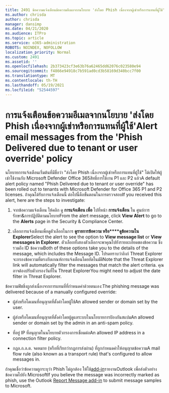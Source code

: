 ```yaml
---
title: 2491 ข้อความแจ้งเตือนข้อความอีเมลจากนโยบาย 'ส่งโดย Phish เนื่องจากผู้เช่าหรือการแทนที่ผู้ใช้'
ms.author: chrisda
author: chrisda
manager: dansimp
ms.date: 04/21/2020
ms.audience: ITPro
ms.topic: article
ms.service: o365-administration
ROBOTS: NOINDEX, NOFOLLOW
localization_priority: Normal
ms.custom: 2491
ms.assetid: ''
ms.openlocfilehash: 2b373423cf3e63b76a62465dd62076c023580e94
ms.sourcegitcommit: f4866e94918c7b591ad0cd3b58169d340bcc7f00
ms.translationtype: MT
ms.contentlocale: th-TH
ms.lasthandoff: 05/19/2021
ms.locfileid: "52544597"
---
```

# <a name="alert-email-messages-from-the-phish-delivered-due-to-tenant-or-user-override-policy"></a><span data-ttu-id="93824-102">การแจ้งเตือนข้อความอีเมลจากนโยบาย 'ส่งโดย Phish เนื่องจากผู้เช่าหรือการแทนที่ผู้ใช้'</span><span class="sxs-lookup"><span data-stu-id="93824-102">Alert email messages from the 'Phish Delivered due to tenant or user override' policy</span></span>

<span data-ttu-id="93824-103">นโยบายการแจ้งเตือนเริ่มต้นที่มีชื่อว่า "ส่งโดย Phish เนื่องจากผู้เช่าหรือการแทนที่ผู้ใช้" ได้เปิดให้ผู้เช่าใช้งานกับ Microsoft Defender Office 365สิทธิ์การใช้งาน P1 และ P2 แล้ว</span><span class="sxs-lookup"><span data-stu-id="93824-103">A default alert policy named "Phish Delivered due to tenant or user override" has been rolled out to tenants with Microsoft Defender for Office 365 P1 and P2 licenses.</span></span> <span data-ttu-id="93824-104">ถ้าคุณได้รับการแจ้งเตือนนี้ ต่อไปนี้คือขั้นตอนในการตรวจสอบ</span><span class="sxs-lookup"><span data-stu-id="93824-104">If you received this alert, here are the steps to investigate:</span></span>

1. <span data-ttu-id="93824-105">จากข้อความแจ้งเตือน ให้คลิก ดู **การแจ้งเตือน เพื่อ** ไปที่หน้า **การแจ้งเตือน** ใน ศูนย์การรักษา&การปฏิบัติตามนโยบาย</span><span class="sxs-lookup"><span data-stu-id="93824-105">From the alert message, click **View Alert** to go to the **Alerts** page in the Security & Compliance Center.</span></span>

2. <span data-ttu-id="93824-106">เลือกการแจ้งเตือนเพื่อดูตัวเลือกในการ **ดูรายการข้อความ หรือ\*\*\*\*ดูข้อความใน Explorer**</span><span class="sxs-lookup"><span data-stu-id="93824-106">Select the alert to see the option to **View message list** or **View messages in Explorer**.</span></span> <span data-ttu-id="93824-107">ตัวเลือกทั้งสองตัวเลือกจะพาคุณไปยังรายละเอียดของข้อความ ซึ่งรวมถึง ID ข้อความ</span><span class="sxs-lookup"><span data-stu-id="93824-107">Both of these options take you to the details of the message, which includes the Message ID.</span></span> <span data-ttu-id="93824-108">โปรดทราบว่าลิงก์ Threat Explorer จะกรองข้อความที่ตรงกับเกณฑ์การแจ้งเตือนโดยอัตโนมัติ</span><span class="sxs-lookup"><span data-stu-id="93824-108">Note that the Threat Explorer link will automatically filter the messages that match the alert criteria.</span></span> <span data-ttu-id="93824-109">คุณอาจต้องปรับตัวกรองวันที่ใน Threat Explorer</span><span class="sxs-lookup"><span data-stu-id="93824-109">You might need to adjust the date filter in Threat Explorer.</span></span>

<span data-ttu-id="93824-110">ข้อความฟิชชิ่งถูกส่งเนื่องจากการแทนที่ที่กําหนดค่าด้วยตนเอง:</span><span class="sxs-lookup"><span data-stu-id="93824-110">The phishing message was delivered because of a manually configured override:</span></span>

- <span data-ttu-id="93824-111">ผู้ส่งหรือโดเมนที่อนุญาตที่ตั้งค่าโดยผู้ใช้</span><span class="sxs-lookup"><span data-stu-id="93824-111">An allowed sender or domain set by the user.</span></span>

- <span data-ttu-id="93824-112">ผู้ส่งหรือโดเมนที่อนุญาตที่ตั้งค่าโดยผู้ดูแลระบบในนโยบายการป้องกันสแปม</span><span class="sxs-lookup"><span data-stu-id="93824-112">An allowed sender or domain set by the admin in an anti-spam policy.</span></span>

- <span data-ttu-id="93824-113">ที่อยู่ IP ที่อนุญาตในนโยบายตัวกรองการเชื่อมต่อ</span><span class="sxs-lookup"><span data-stu-id="93824-113">An allowed IP address in a connection filter policy.</span></span>

- <span data-ttu-id="93824-114">กฎล.ก.ล.ต. จดหมาย (หรือที่เรียกว่ากฎการส่งผ่าน) ที่ถูกกําหนดค่าให้อนุญาตข้อความ</span><span class="sxs-lookup"><span data-stu-id="93824-114">A mail flow rule (also known as a transport rule) that's configured to allow messages in.</span></span>

<span data-ttu-id="93824-115">ถ้าคุณเชื่อว่าข้อความถูกระบุว่า Phish ไม่ถูกต้อง ให้ใช้[add-in](https://support.office.com/article/b5caa9f1-cdf3-4443-af8c-ff724ea719d2)รายงานOutlook เพื่อส่งตัวอย่างข้อความไปยัง Microsoft</span><span class="sxs-lookup"><span data-stu-id="93824-115">If you believe the message was incorrectly marked as phish, use the Outlook [Report Message add-in](https://support.office.com/article/b5caa9f1-cdf3-4443-af8c-ff724ea719d2) to submit message samples to Microsoft.</span></span>
